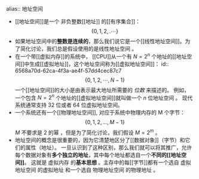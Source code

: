 alias:: 地址空间

- [[地址空间]]是一个 非负整数[[地址]] 的[[有序集合]]：
  $$\{ 0, 1,2, .\cdots \}$$
- 如果地址空间中的**整数是连续的**，那么我们说它是一个[[线性地址空间]]。为了简化讨论，我们总是假设使用的是线性地址空间 。
- 在一个带[[虚拟内存]]的系统中， [[CPU]]从一个有 $N=2^n$ 个地址的[[地址空间]]中生成[[虚拟地址]]，这个地址空间称为[[虚拟地址空间]]：
  id:: 6568a70d-62ca-4f3a-ae4f-57dd4cec87c7
  $$\{ 0,1,2,\cdots, N-1\}$$ 一个[[地址空间]]的大小是由表示最大地址所需要的 *位数* 来描述的。
  例如，一个包含 $N=2^n$ 个地址的[[虚拟地址空间]]就叫做一个 $n$ 位地址空间 。 现代系统通常支持 32 位或者 64 位虚拟地址空间。
- 一个系统还有一个[[物理地址空间]], 对应于系统中物理内存的 M 个字节：
  $$\{ 0,1,2, … ,M -1\}$$
  $M$ 不要求是 2 的幂 ，但是为了简化讨论，我们假设 $M = 2^m$ 。
- 地址空间的概念是很重要的，因为它清楚地区分了[[数据对象]]（字节）和它们的属性（地址）。
  一旦认识到了这种区别，那么我们就可以将其推广，允许每个数据对象有**多个独立的地址**，其中每个地址都选自一个**不同的[[地址空间]]**。 这就是 虚拟内存 的**基本思想** 。主存中的每[[字节]]都有一个选自 虚拟地址空间 的虚拟地址 和一个选自 物理地址空间 的物理地址 。